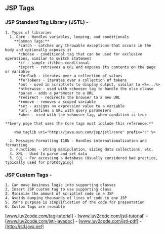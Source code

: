 ## JSP Tags

### JSP Standard Tag Library (JSTL) -
	1. Types of libraries
	  1. Core - Handles variables, looping, and conditionals
		**Common Tags:**
		  *catch - catches any throwable exceptions that occurs in the body and optionally exposes it
		  *choose - conditional tag that can be used for exclusive operations, similar to switch statement
		  *if - simple if/then conditional
		  *import - retrieves a URL and exposes its contents on the page or variable
		  *forEach - iterates over a collection of values
		  *forTokens - iterates over a collection of tokens
		  *out - used in scriptlets to display output, similar to <%=...%>
		  *otherwise - used with <choose> tag to handle the else clause
		  *param - adds a parameter to a URL
		  *redirect - redirects the browser to a new URL
		  *remove - removes a scoped variable
		  *set - assigns an expression value to a variable
		  *url - defines a URL with query parameters
		  *when - used with the <choose> tag, when condition is true

	**Every page that uses the Core tags must include this reference:**

		<%@ taglib uri="http://java.sun.com/jsp/jstl/core" prefix="c" %>

	  2. Messages Formatting I18N - Handles internationalization and formatting
	  3. Functions - String manipulation, sizing data collections, etc.
	  4. XNL - Used to parse and set data
	  5. SQL - For accessing a database (Usually considered bad practice, typically used for prototyping)

		

### JSP Custom Tags - 
	1. Can move business logic into supporting classes
	2. Insert JSP custom tag to use supporting class
	3. Minimize the amount of scriptlet code in a JSP
	4. Avoids dumping thousands of lines of code in one JSP
	5. JSP's purpose is simplification of the code for presentation
	6. Custom Tags are reusable


[www.luv2code.com/tag-tutorial] - 
[www.luv2code.com/jstl-tutorial] - 
[www.luv2code.com/jstl-javadoc] - 
[www.luv2code.com/jstl-pdf] - 
[http://jstl.java.net] 